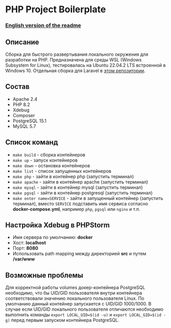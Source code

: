 # PHP Project Boilerplate

### [English version of the readme](./README.md)

## Описание

Сборка для быстрого развертывания локального окружения для разработки на PHP.
Предназначена для среды WSL (Windows Subsystem for Linux), тестировалась
на Ubuntu 22.04.2 LTS встроенной в Windows 10.
Отдельная сборка для Laravel в [этом репозитории](https://github.com/A-Nikolaefff/laravel-project-boilerplate).

## Состав
* Apache 2.4
* PHP 8.2
* Xdebug
* Composer
* PostgreSQL 15.1
* MySQL 5.7

## Cписок команд

* ```make build``` - сборка контейнеров
* ```make up``` - запуск контейнеров 
* ```make down``` - остановка контейнеров 
* ```make list``` - список запущенных контейнеров 
* ```make php``` - зайти в контейнер php (запустить терминал)
* ```make apache``` - зайти в контейнер apache (запустить терминал)
* ```make mysql``` - зайти в контейнер mysql (запустить терминал)
* ```make pgsql``` - зайти в контейнер postgresql (запустить терминал)
* ```make enter name=SERVICE``` - зайти в запущенный контейнер (запустить терминал), 
вместо ```SERVICE``` подставить имя сервиса согласно
**docker-compose.yml**, например ```php```, ```pgsql``` или ```nginx``` и т.п.


## Настройка Xdebug в PHPStorm
* Имя сервера по умолчанию: **docker**
* Хост: **localhost**
* Порт: **8080**
* Использовать path mapping между директорией  **src** и путем **/var/www**
 
## Возможные проблемы 

Для корректной работы volumes докер-контейнера PostgreSQL необходимо, 
что бы UID/GID пользователя внутри контейнера соответствовали значению
локального пользователя Linux. По умолчанию данный контейнер запускается 
с UID/GID 1000/1000. В случае если UID/GID локального пользователя отличаются 
необходимо выполнить команды ```export LOCAL_UID=$(id -u)``` и ```export LOCAL_GID=$(id -g)```
перед первым запуском контейнера PostgreSQL.